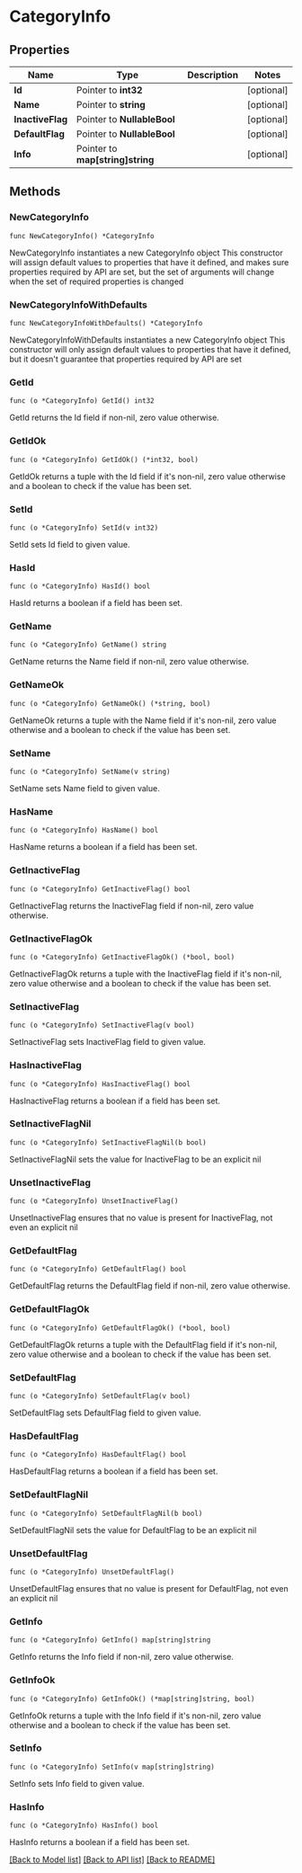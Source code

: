 # CategoryInfo

## Properties

Name | Type | Description | Notes
------------ | ------------- | ------------- | -------------
**Id** | Pointer to **int32** |  | [optional] 
**Name** | Pointer to **string** |  | [optional] 
**InactiveFlag** | Pointer to **NullableBool** |  | [optional] 
**DefaultFlag** | Pointer to **NullableBool** |  | [optional] 
**Info** | Pointer to **map[string]string** |  | [optional] 

## Methods

### NewCategoryInfo

`func NewCategoryInfo() *CategoryInfo`

NewCategoryInfo instantiates a new CategoryInfo object
This constructor will assign default values to properties that have it defined,
and makes sure properties required by API are set, but the set of arguments
will change when the set of required properties is changed

### NewCategoryInfoWithDefaults

`func NewCategoryInfoWithDefaults() *CategoryInfo`

NewCategoryInfoWithDefaults instantiates a new CategoryInfo object
This constructor will only assign default values to properties that have it defined,
but it doesn't guarantee that properties required by API are set

### GetId

`func (o *CategoryInfo) GetId() int32`

GetId returns the Id field if non-nil, zero value otherwise.

### GetIdOk

`func (o *CategoryInfo) GetIdOk() (*int32, bool)`

GetIdOk returns a tuple with the Id field if it's non-nil, zero value otherwise
and a boolean to check if the value has been set.

### SetId

`func (o *CategoryInfo) SetId(v int32)`

SetId sets Id field to given value.

### HasId

`func (o *CategoryInfo) HasId() bool`

HasId returns a boolean if a field has been set.

### GetName

`func (o *CategoryInfo) GetName() string`

GetName returns the Name field if non-nil, zero value otherwise.

### GetNameOk

`func (o *CategoryInfo) GetNameOk() (*string, bool)`

GetNameOk returns a tuple with the Name field if it's non-nil, zero value otherwise
and a boolean to check if the value has been set.

### SetName

`func (o *CategoryInfo) SetName(v string)`

SetName sets Name field to given value.

### HasName

`func (o *CategoryInfo) HasName() bool`

HasName returns a boolean if a field has been set.

### GetInactiveFlag

`func (o *CategoryInfo) GetInactiveFlag() bool`

GetInactiveFlag returns the InactiveFlag field if non-nil, zero value otherwise.

### GetInactiveFlagOk

`func (o *CategoryInfo) GetInactiveFlagOk() (*bool, bool)`

GetInactiveFlagOk returns a tuple with the InactiveFlag field if it's non-nil, zero value otherwise
and a boolean to check if the value has been set.

### SetInactiveFlag

`func (o *CategoryInfo) SetInactiveFlag(v bool)`

SetInactiveFlag sets InactiveFlag field to given value.

### HasInactiveFlag

`func (o *CategoryInfo) HasInactiveFlag() bool`

HasInactiveFlag returns a boolean if a field has been set.

### SetInactiveFlagNil

`func (o *CategoryInfo) SetInactiveFlagNil(b bool)`

 SetInactiveFlagNil sets the value for InactiveFlag to be an explicit nil

### UnsetInactiveFlag
`func (o *CategoryInfo) UnsetInactiveFlag()`

UnsetInactiveFlag ensures that no value is present for InactiveFlag, not even an explicit nil
### GetDefaultFlag

`func (o *CategoryInfo) GetDefaultFlag() bool`

GetDefaultFlag returns the DefaultFlag field if non-nil, zero value otherwise.

### GetDefaultFlagOk

`func (o *CategoryInfo) GetDefaultFlagOk() (*bool, bool)`

GetDefaultFlagOk returns a tuple with the DefaultFlag field if it's non-nil, zero value otherwise
and a boolean to check if the value has been set.

### SetDefaultFlag

`func (o *CategoryInfo) SetDefaultFlag(v bool)`

SetDefaultFlag sets DefaultFlag field to given value.

### HasDefaultFlag

`func (o *CategoryInfo) HasDefaultFlag() bool`

HasDefaultFlag returns a boolean if a field has been set.

### SetDefaultFlagNil

`func (o *CategoryInfo) SetDefaultFlagNil(b bool)`

 SetDefaultFlagNil sets the value for DefaultFlag to be an explicit nil

### UnsetDefaultFlag
`func (o *CategoryInfo) UnsetDefaultFlag()`

UnsetDefaultFlag ensures that no value is present for DefaultFlag, not even an explicit nil
### GetInfo

`func (o *CategoryInfo) GetInfo() map[string]string`

GetInfo returns the Info field if non-nil, zero value otherwise.

### GetInfoOk

`func (o *CategoryInfo) GetInfoOk() (*map[string]string, bool)`

GetInfoOk returns a tuple with the Info field if it's non-nil, zero value otherwise
and a boolean to check if the value has been set.

### SetInfo

`func (o *CategoryInfo) SetInfo(v map[string]string)`

SetInfo sets Info field to given value.

### HasInfo

`func (o *CategoryInfo) HasInfo() bool`

HasInfo returns a boolean if a field has been set.


[[Back to Model list]](../README.md#documentation-for-models) [[Back to API list]](../README.md#documentation-for-api-endpoints) [[Back to README]](../README.md)


